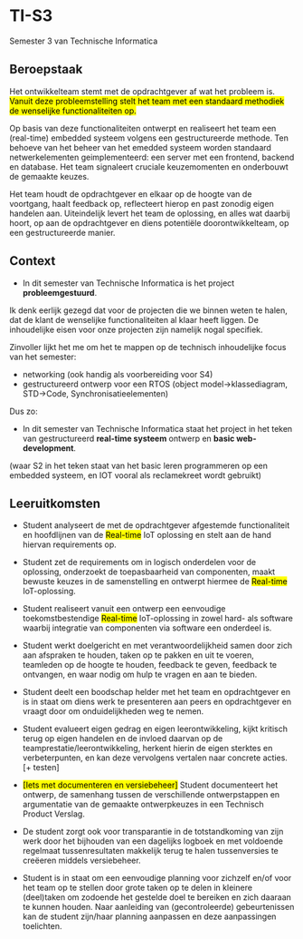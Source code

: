 # TI-S3

Semester 3 van Technische Informatica

## Beroepstaak

Het ontwikkelteam stemt met de opdrachtgever af wat het probleem is.
<mark>Vanuit deze probleemstelling stelt het team met een standaard methodiek</mark> <mark>de wenselijke functionaliteiten op.</mark>

Op basis van deze functionaliteiten ontwerpt en realiseert het team een (real-time) embedded systeem volgens een gestructureerde methode. Ten behoeve van het beheer van het emedded systeem worden standaard netwerkelementen geimplementeerd: een server met een frontend, backend en database. Het team signaleert cruciale keuzemomenten en onderbouwt de gemaakte keuzes.

Het team houdt de opdrachtgever en elkaar op de hoogte van de voortgang, haalt feedback op, reflecteert hierop en past zonodig eigen handelen aan. 
Uiteindelijk levert het team de oplossing, en alles wat daarbij hoort, op aan de opdrachtgever en diens potentiële doorontwikkelteam, op een gestructureerde manier.

## Context

- In dit semester van Technische Informatica is het project **probleemgestuurd**.


Ik denk eerlijk gezegd dat voor de projecten die we binnen weten te halen, dat de klant de wenselijke functionaliteiten al klaar heeft liggen. De inhoudelijke eisen voor onze projecten zijn namelijk nogal specifiek.

Zinvoller lijkt het me om het te mappen op de technisch inhoudelijke focus van het semester:

- networking (ook handig als voorbereiding voor S4)
- gestructureerd ontwerp voor een RTOS (object model->klassediagram, STD->Code, Synchronisatieelementen)

Dus zo:

- In dit semester van Technische Informatica staat het project in het teken van gestructureerd **real-time systeem** ontwerp en **basic web-development**.

(waar S2 in het teken staat van het basic leren programmeren op een embedded systeem, en IOT vooral als reclamekreet wordt gebruikt)

## Leeruitkomsten

- Student analyseert de met de opdrachtgever afgestemde functionaliteit en hoofdlijnen van de <mark>Real-time</mark> IoT oplossing en stelt aan de hand hiervan requirements op.

- Student zet de requirements om in logisch onderdelen voor de oplossing, onderzoekt de toepasbaarheid van componenten, maakt bewuste keuzes in de samenstelling en ontwerpt hiermee de <mark>Real-time</mark> IoT-oplossing.

- Student realiseert vanuit een ontwerp een eenvoudige toekomstbestendige <mark>Real-time</mark> IoT-oplossing in zowel hard- als software waarbij integratie van componenten via software een onderdeel is.

- Student werkt doelgericht en met verantwoordelijkheid samen door zich aan afspraken te houden, taken op te pakken en uit te voeren, teamleden op de hoogte te houden, feedback te geven, feedback te ontvangen, en waar nodig om hulp te vragen en  aan te bieden.

- Student deelt een boodschap helder met het team en opdrachtgever en is in staat om diens werk te presenteren aan peers en opdrachtgever en vraagt door om onduidelijkheden weg te nemen.

- Student evalueert eigen gedrag en eigen leerontwikkeling, kijkt kritisch terug op eigen handelen en de invloed daarvan op de teamprestatie/leerontwikkeling, herkent  hierin de eigen sterktes en verbeterpunten, en kan deze vervolgens vertalen naar concrete acties. [+ testen]
  

- <mark>[Iets met documenteren en versiebeheer]</mark>
  Student documenteert het ontwerp, de samenhang tussen de verschillende ontwerpstappen en argumentatie van de gemaakte ontwerpkeuzes in een Technisch Product Verslag.

- De student zorgt ook voor transparantie in de totstandkoming van zijn werk door het bijhouden van een dagelijks logboek en met voldoende regelmaat tussenresultaten makkelijk terug te halen tussenversies te creëeren middels versiebeheer.
  

- Student is in staat om een eenvoudige planning voor zichzelf en/of voor het team op te stellen door grote taken op te delen in kleinere (deel)taken om zodoende het  gestelde doel te bereiken en zich daaraan te kunnen houden. Naar aanleiding van  (gecontroleerde) gebeurtenissen kan de student zijn/haar planning aanpassen en deze aanpassingen toelichten.
